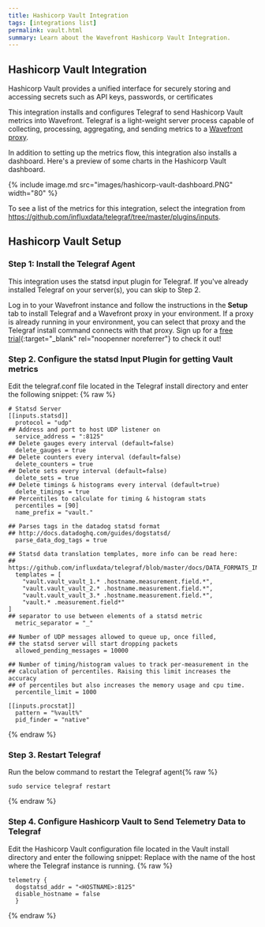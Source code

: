 ```yaml
---
title: Hashicorp Vault Integration
tags: [integrations list]
permalink: vault.html
summary: Learn about the Wavefront Hashicorp Vault Integration.
---
```

## Hashicorp Vault Integration

Hashicorp Vault provides a unified interface for securely storing and accessing secrets such as API keys, passwords, or certificates

This integration installs and configures Telegraf to send Hashicorp Vault metrics into Wavefront. Telegraf is a light-weight server process capable of collecting, processing, aggregating, and sending metrics to a [Wavefront proxy](https://docs.wavefront.com/proxies.html).

In addition to setting up the metrics flow, this integration also installs a dashboard. Here's a preview of some charts in the Hashicorp Vault dashboard.

{% include image.md src="images/hashicorp-vault-dashboard.PNG" width="80" %}


To see a list of the metrics for this integration, select the integration from <https://github.com/influxdata/telegraf/tree/master/plugins/inputs>.
## Hashicorp Vault Setup



### Step 1: Install the Telegraf Agent

This integration uses the statsd input plugin for Telegraf. If you've already installed Telegraf on your server(s), you can skip to Step 2.

Log in to your Wavefront instance and follow the instructions in the **Setup** tab to install Telegraf and a Wavefront proxy in your environment. If a proxy is already running in your environment, you can select that proxy and the Telegraf install command connects with that proxy. Sign up for a [free trial](https://tanzu.vmware.com/observability?utm_source=docs.vmware.com&utm_medium=referral&utm_campaign=docs-front-page){:target="_blank" rel="noopenner noreferrer"} to check it out!


### Step 2. Configure the statsd Input Plugin for getting Vault metrics

Edit the telegraf.conf file located in the Telegraf install directory and enter the following snippet:
{% raw %}
```
# Statsd Server
[[inputs.statsd]]
  protocol = "udp"
## Address and port to host UDP listener on
  service_address = ":8125"
## Delete gauges every interval (default=false)
  delete_gauges = true
## Delete counters every interval (default=false)
  delete_counters = true
## Delete sets every interval (default=false)
  delete_sets = true
## Delete timings & histograms every interval (default=true)
  delete_timings = true
## Percentiles to calculate for timing & histogram stats
  percentiles = [90]
  name_prefix = "vault."

## Parses tags in the datadog statsd format
## http://docs.datadoghq.com/guides/dogstatsd/
  parse_data_dog_tags = true

## Statsd data translation templates, more info can be read here:
## https://github.com/influxdata/telegraf/blob/master/docs/DATA_FORMATS_INPUT.md#graphite
  templates = [
    "vault.vault_vault_1.* .hostname.measurement.field.*",
    "vault.vault_vault_2.* .hostname.measurement.field.*",
    "vault.vault_vault_3.* .hostname.measurement.field.*",
    "vault.* .measurement.field*"
]
## separator to use between elements of a statsd metric
  metric_separator = "_"

## Number of UDP messages allowed to queue up, once filled,
## the statsd server will start dropping packets
  allowed_pending_messages = 10000

## Number of timing/histogram values to track per-measurement in the
## calculation of percentiles. Raising this limit increases the accuracy
## of percentiles but also increases the memory usage and cpu time.
  percentile_limit = 1000

[[inputs.procstat]]
  pattern = "%vault%"
  pid_finder = "native"

```
{% endraw %}

### Step 3. Restart Telegraf

Run the below command to restart the Telegraf agent{% raw %}
```
sudo service telegraf restart
```
{% endraw %}

### Step 4. Configure Hashicorp Vault to Send Telemetry Data to Telegraf

Edit the Hashicorp Vault configuration file located in the Vault install directory and enter the following snippet:
Replace <HOSTNAME> with the name of the host where the Telegraf instance is running.
{% raw %}
```
telemetry {
  dogstatsd_addr = "<HOSTNAME>:8125"
  disable_hostname = false
  }
```
{% endraw %}



